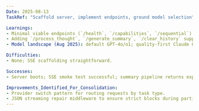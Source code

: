 ```yaml
---
Date: 2025-08-13
TaskRef: "Scaffold server, implement endpoints, ground model selection"

Learnings:
- Minimal viable endpoints (`/health`, `/capabilities`, `/sequential`) speed up local verification.
- Adding `/process_thought`, `/generate_summary`, `/clear_history` supports immediate UX for sequential flows prior to model integration.
- Model landscape (Aug 2025): default GPT-4o/o1; quality-first Claude Opus 4; cost Gemini 2.5/DeepSeek; self-host Llama/Mistral.

Difficulties:
- None; SSE scaffolding straightforward.

Successes:
- Server boots; SSE smoke test successful; summary pipeline returns expected structure.

Improvements_Identified_For_Consolidation:
- Provider switch pattern for routing requests by task type.
- JSON streaming repair middleware to ensure strict blocks during partial outputs.
---
```

